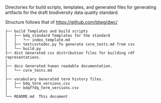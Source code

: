 Directories for build scripts, templates, and generated files for generating artifacts for the draft biodiversity data quality standard.

Structure follows that of https://github.com/tdwg/dwc/  

```
├── build Templates and build scripts
│   ├── bdq_standard Templates for the standard
│	│   └── index_template.md
│   ├── testcsvtodoc.py To generate core_tests.md from csv
│   └── build.py
├── dist Generated csv distribution files for building rdf representations.
│
├── docs Generated human readable documentation.
│   └── core_tests.md
│
├── vocabulary Generated term history files.
│   ├── bdq_term_versions.csv
│   └── bdqffdq_term_versions.csv
│
└── README.md  This document
```
